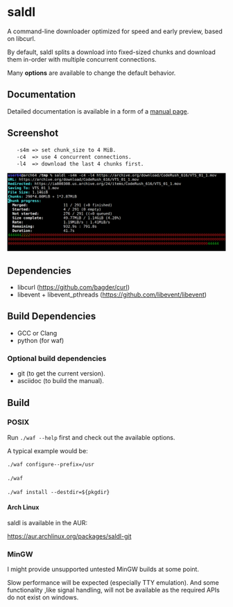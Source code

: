 # saldl

A command-line downloader optimized for speed and early preview, based
on libcurl.

By default, saldl splits a download into fixed-sized chunks and download
them in-order with multiple concurrent connections.

Many **options** are available to change the default behavior.

## Documentation

Detailed documentation is available in a form of a [manual page](https://saldl.github.io/saldl.1.html).

## Screenshot

```
   -s4m => set chunk_size to 4 MiB.
   -c4  => use 4 concurrent connections.
   -l4  => download the last 4 chunks first.
```

![saldl screenshot](https://raw.githubusercontent.com/saldl/misc/master/saldl.png)

## Dependencies

* libcurl (https://github.com/bagder/curl)
* libevent + libevent_pthreads (https://github.com/libevent/libevent)

## Build Dependencies

* GCC or Clang
* python (for waf)

### Optional build dependencies

* git (to get the current version).
* asciidoc (to build the manual).

## Build

### POSIX

Run `./waf --help` first and check out the available options.

A typical example would be:

```
./waf configure--prefix=/usr

./waf

./waf install --destdir=${pkgdir}
```

#### Arch Linux

saldl is available in the AUR:

https://aur.archlinux.org/packages/saldl-git

### MinGW

I might provide unsupported untested MinGW builds at some point.

Slow performance will be expected (especially TTY emulation). And some
functionality ,like signal handling, will not be available as
the required APIs do not exist on windows.
